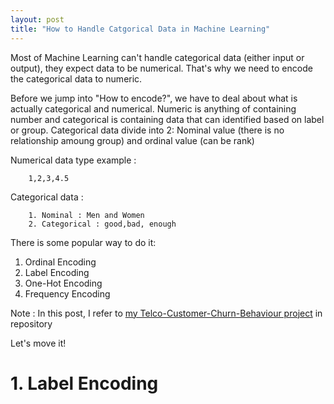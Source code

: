```yaml
---
layout: post
title: "How to Handle Catgorical Data in Machine Learning"
---
```


Most of Machine Learning can't handle categorical data (either input or output), they expect data to be numerical.
That's why we need to encode the categorical data to numeric.

Before we jump into "How to encode?", we have to deal about what is actually categorical and numerical.
Numeric is anything of containing number and categorical is containing data that can identified based on label or group.
Categorical data divide into 2: Nominal value (there is no relationship amoung group) and ordinal value (can be rank)

Numerical data type example : 

        1,2,3,4.5

Categorical data : 

        1. Nominal : Men and Women
        2. Categorical : good,bad, enough

There is some popular way to do it:

1. Ordinal Encoding
2. Label Encoding
3. One-Hot Encoding
4. Frequency Encoding

Note : In this post, I refer to [my Telco-Customer-Churn-Behaviour project](https://github.com/rizqiamaliatuss/Customer_Churn_Prediction) in repository

Let's move it!

# 1. Label Encoding







